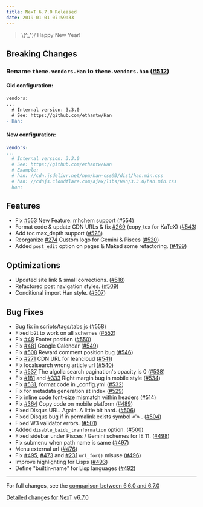 ```yaml
---
title: NexT 6.7.0 Released
date: 2019-01-01 07:59:33 
---
```


> \\(^_^)/ Happy New Year!

## Breaking Changes

### Rename `theme.vendors.Han` to `theme.vendors.han` ([#512](https://github.com/theme-next/issue/512))

#### Old configuration:

```diff
vendors:
...
  # Internal version: 3.3.0
  # See: https://github.com/ethantw/Han
- Han:
```

#### New configuration:

```yml
vendors:
...
  # Internal version: 3.3.0
  # See: https://github.com/ethantw/Han
  # Example:
  # han: //cdn.jsdelivr.net/npm/han-css@3/dist/han.min.css
  # han: //cdnjs.cloudflare.com/ajax/libs/Han/3.3.0/han.min.css
  han:
```

## Features

- Fix [#553](https://github.com/theme-next/issue/553) New Feature: mhchem support ([#554](https://github.com/theme-next/issue/554))
- Format code & update CDN URLs & fix [#269](https://github.com/theme-next/issue/269) (copy_tex for KaTeX) ([#543](https://github.com/theme-next/issue/543))
- Add toc max_depth support ([#528](https://github.com/theme-next/issue/528))
- Reorganize [#274](https://github.com/theme-next/issue/274) Custom logo for Gemini & Pisces ([#520](https://github.com/theme-next/issue/520))
- Added `post_edit` option on pages & Maked some refactoring. ([#499](https://github.com/theme-next/issue/499))

## Optimizations

- Updated site link & small corrections. ([#518](https://github.com/theme-next/issue/518))
- Refactored post navigation styles. ([#509](https://github.com/theme-next/issue/509))
- Conditional import Han style. ([#507](https://github.com/theme-next/issue/507))


## Bug Fixes

- Bug fix in scripts/tags/tabs.js ([#558](https://github.com/theme-next/issue/558))
- Fixed b2t to work on all schemes ([#552](https://github.com/theme-next/issue/552))
- Fix [#48](https://github.com/theme-next/issue/48) Footer position ([#550](https://github.com/theme-next/issue/550))
- Fix [#481](https://github.com/theme-next/issue/481) Google Calendar ([#549](https://github.com/theme-next/issue/549))
- Fix [#508](https://github.com/theme-next/issue/508) Reward comment position bug ([#546](https://github.com/theme-next/issue/546))
- Fix [#271](https://github.com/theme-next/issue/271) CDN URL for leancloud ([#541](https://github.com/theme-next/issue/541))
- Fix localsearch wrong article url ([#540](https://github.com/theme-next/issue/540))
- Fix [#537](https://github.com/theme-next/issue/537) The algolia search pagination's opacity is 0 ([#538](https://github.com/theme-next/issue/538))
- Fix [#181](https://github.com/theme-next/issue/181) and [#333](https://github.com/theme-next/issue/333) Right margin bug in mobile style ([#534](https://github.com/theme-next/issue/534))
- Fix [#531](https://github.com/theme-next/issue/531), format code in _config.yml ([#532](https://github.com/theme-next/issue/532))
- Fix for metadata generation at index ([#529](https://github.com/theme-next/issue/529))
- Fix inline code font-size mismatch within headers ([#514](https://github.com/theme-next/issue/514))
- Fix [#364](https://github.com/theme-next/issue/364) Copy code on mobile platform ([#489](https://github.com/theme-next/issue/489))
- Fixed Disqus URL. Again. A little bit hard. ([#506](https://github.com/theme-next/issue/506))
- Fixed Disqus bug if in permalink exists symbol «'» . ([#504](https://github.com/theme-next/issue/504))
- Fixed W3 validator errors. ([#501](https://github.com/theme-next/issue/501))
- Added `disable_baidu_tranformation` option. ([#500](https://github.com/theme-next/issue/500))
- Fixed sidebar under Pisces / Gemini schemes for IE 11. ([#498](https://github.com/theme-next/issue/498))
- Fix submenu when path name is same ([#497](https://github.com/theme-next/issue/497))
- Menu external url ([#476](https://github.com/theme-next/issue/476))
- Fix [#495](https://github.com/theme-next/issue/495), [#473](https://github.com/theme-next/issue/473) and [#231](https://github.com/theme-next/issue/231) `url_for()` misuse ([#496](https://github.com/theme-next/issue/496))
- Improve highlighting for Lisps ([#493](https://github.com/theme-next/issue/493))
- Define "builtin-name" for Lisp languages ([#492](https://github.com/theme-next/issue/492))

***

For full changes, see the [comparison between 6.6.0 and 6.7.0](https://github.com/theme-next/hexo-theme-next/compare/v6.6.0...v6.7.0)

[Detailed changes for NexT v6.7.0](https://github.com/theme-next/hexo-theme-next/releases/tag/v6.7.0)